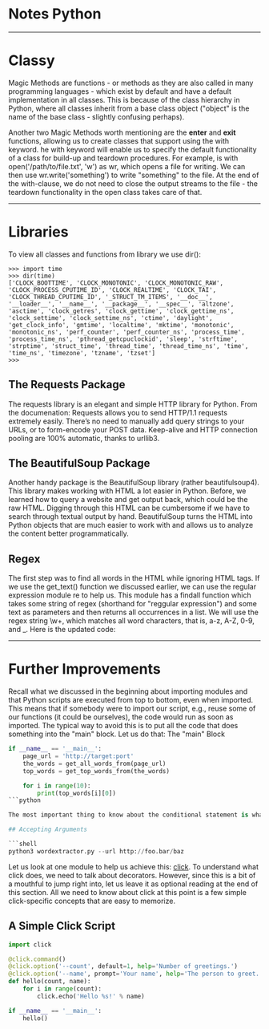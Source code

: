 # Notes Python
---

# Classy
Magic Methods are functions - or methods as they are also called in many programming languages - which exist by default and have a default implementation in all classes. This is because of the class hierarchy in Python, where all classes inherit from a base class object ("object" is the name of the base class - slightly confusing perhaps). 

Another two Magic Methods worth mentioning are the __enter__ and __exit__ functions, allowing us to create classes that support using the with keyword. he with keyword will enable us to specify the default functionality of a class for build-up and teardown procedures. For example,  is with open('/path/to/file.txt', 'w') as wr, which opens a file for writing. We can then use wr.write('something') to write "something" to the file. At the end of the with-clause, we do not need to close the output streams to the file - the teardown functionality in the open class takes care of that.

---

# Libraries
To view all classes and functions from library we use dir():

```pyhotn
>>> import time
>>> dir(time)
['CLOCK_BOOTTIME', 'CLOCK_MONOTONIC', 'CLOCK_MONOTONIC_RAW', 'CLOCK_PROCESS_CPUTIME_ID', 'CLOCK_REALTIME', 'CLOCK_TAI', 'CLOCK_THREAD_CPUTIME_ID', '_STRUCT_TM_ITEMS', '__doc__', '__loader__', '__name__', '__package__', '__spec__', 'altzone', 'asctime', 'clock_getres', 'clock_gettime', 'clock_gettime_ns', 'clock_settime', 'clock_settime_ns', 'ctime', 'daylight', 'get_clock_info', 'gmtime', 'localtime', 'mktime', 'monotonic', 'monotonic_ns', 'perf_counter', 'perf_counter_ns', 'process_time', 'process_time_ns', 'pthread_getcpuclockid', 'sleep', 'strftime', 'strptime', 'struct_time', 'thread_time', 'thread_time_ns', 'time', 'time_ns', 'timezone', 'tzname', 'tzset']
>>> 
```

## The Requests Package

The requests library is an elegant and simple HTTP library for Python. From the documenation:
Requests allows you to send HTTP/1.1 requests extremely easily. There’s no need to manually add query strings to your URLs, or to form-encode your POST data. Keep-alive and HTTP connection pooling are 100% automatic, thanks to urllib3.

## The BeautifulSoup Package

Another handy package is the BeautifulSoup library (rather beautifulsoup4). This library makes working with HTML a lot easier in Python. Before, we learned how to query a website and get output back, which could be the raw HTML. Digging through this HTML can be cumbersome if we have to search through textual output by hand. BeautifulSoup turns the HTML into Python objects that are much easier to work with and allows us to analyze the content better programmatically. 

## Regex

The first step was to find all words in the HTML while ignoring HTML tags. If we use the get_text() function we discussed earlier, we can use the regular expression module re to help us. This module has a findall function which takes some string of regex (shorthand for "reggular expression") and some text as parameters and then returns all occurrences in a list. We will use the regex string \w+, which matches all word characters, that is, a-z, A-Z, 0-9, and _. Here is the updated code:

---

# Further Improvements

Recall what we discussed in the beginning about importing modules and that Python scripts are executed from top to bottom, even when imported. This means that if somebody were to import our script, e.g., reuse some of our functions (it could be ourselves), the code would run as soon as imported. The typical way to avoid this is to put all the code that does something into the "main" block. Let us do that:
The "main" Block

```python
if __name__ == '__main__':
    page_url = 'http://target:port'
    the_words = get_all_words_from(page_url)
    top_words = get_top_words_from(the_words)

    for i in range(10):
        print(top_words[i][0])
```python

The most important thing to know about the conditional statement is what we need to type to have the code inside it run whenever we execute it with the Python binary. Please refer to the brilliant answer at [StackOverflow](https://stackoverflow.com/questions/419163/what-does-if-name-main-do/419185#419185) for an in-depth explanation of what is going on here. The critical takeaway is that the code inside this conditional statement only gets executed when the script is run, not imported.

## Accepting Arguments

```shell
python3 wordextractor.py --url http://foo.bar/baz
```

Let us look at one module to help us achieve this: [click](https://click.palletsprojects.com/en/8.1.x/).
To understand what click does, we need to talk about decorators. However, since this is a bit of a mouthful to jump right into, let us leave it as optional reading at the end of this section. All we need to know about click at this point is a few simple click-specific concepts that are easy to memorize. 


## A Simple Click Script 

```python
import click

@click.command()
@click.option('--count', default=1, help='Number of greetings.')
@click.option('--name', prompt='Your name', help='The person to greet.')
def hello(count, name):
    for i in range(count):
        click.echo('Hello %s!' % name)

if __name__ == '__main__':
    hello()
```

 
